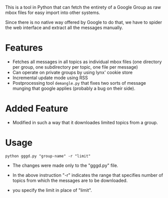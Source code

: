 This is a tool in Python that can fetch the entirety of a Google Group as raw mbox files for easy import into other systems.

Since there is no native way offered by Google to do that, we have to spider the web interface and extract all the messages manually.

# Features

* Fetches all messages in all topics as individual mbox files (one directory per group, one subdirectory per topic, one file per message)
* Can operate on private groups by using lynx' cookie store
* Incremental update mode using RSS
* Postprocessing tool `demangle.py` that fixes two sorts of message munging that google applies (probably a bug on their side).

# Added Feature

* Modified in such a way that it downloades limited topics from a group.

# Usage

 ````
 python gggd.py "group-name" -r "limit"
````

* The changes were made only to the "gggd.py" file.

* In the above instruction "-r" indicates the range that specifies number of topics from which the messages are to be            downloaded.

* you specify the limit in place of "limit".
